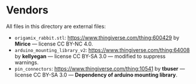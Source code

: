 Vendors
=======

All files in this directory are external files:

* `origamix_rabbit.stl`: https://www.thingiverse.com/thing:600429 by **Mirice**
— license CC BY-NC 4.0.
* `arduino_mounting_library_v2`: https://www.thingiverse.com/thing:64008 by
**kellyegan** — license CC BY-SA 3.0 — modified to suppress warnings.
* `pin_connectors`: https://www.thingiverse.com/thing:10541 by **tbuser**
— license CC BY-SA 3.0 — **Dependency of arduino mounting library**.
